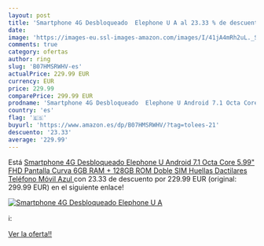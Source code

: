 ```yaml
---
layout: post
title: 'Smartphone 4G Desbloqueado  Elephone U A al 23.33 % de descuento'
date: 
image: 'https://images-eu.ssl-images-amazon.com/images/I/41jA4mRh2uL._SL200_.jpg'
comments: true
category: ofertas
author: ring
slug: 'B07HMSRWHV-es'
actualPrice: 229.99 EUR
currency: EUR
price: 229.99
comparePrice: 299.99 EUR
prodname: 'Smartphone 4G Desbloqueado  Elephone U Android 7.1 Octa Core 5.99" FHD Pantalla Curva 6GB RAM + 128GB ROM Doble SIM Huellas Dactilares Teléfono Móvil  Azul '
country: 'es'
flag: '🇪🇸'
buyurl: 'https://www.amazon.es/dp/B07HMSRWHV/?tag=tolees-21'
descuento: '23.33'
average: '229.99'
---
```


Está [Smartphone 4G Desbloqueado  Elephone U Android 7.1 Octa Core 5.99" FHD Pantalla Curva 6GB RAM + 128GB ROM Doble SIM Huellas Dactilares Teléfono Móvil  Azul ](https://www.amazon.es/dp/B07HMSRWHV/?tag=tolees-21) con 23.33 de descuento por 229.99 EUR (original: 299.99 EUR) en el siguiente enlace!

[![Smartphone 4G Desbloqueado  Elephone U A](https://images-eu.ssl-images-amazon.com/images/I/41jA4mRh2uL._SL200_.jpg)](https://www.amazon.es/dp/B07HMSRWHV/?tag=tolees-21)

ℹ️:


[Ver la oferta!!](https://www.amazon.es/dp/B07HMSRWHV/?tag=tolees-21)
